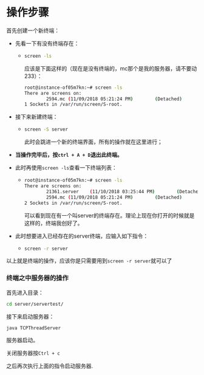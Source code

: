 # 操作步骤



首先创建一个新终端：

- 先看一下有没有终端存在：

  - ```bash
    screen -ls
    ```

    应该是下面这样的（现在是没有终端的，mc那个是我的服务器，请不要动233）：

    ```bash
    root@instance-of05m7kn:~# screen -ls
    There are screens on:
            2594.mc (11/09/2018 05:21:24 PM)        (Detached)
    1 Sockets in /var/run/screen/S-root.
    ```


- 接下来新建终端：

  - ```bash
    screen -S server
    ```

    此时会跳进一个新的终端界面，所有的操作就在这里进行；

- **当操作完毕后，按`ctrl + A + D`退出此终端。**

- 此时再使用`screen -ls`查看一下终端列表：


  - ```bash
    root@instance-of05m7kn:~# screen -ls
    There are screens on:
            21361.server    (11/10/2018 03:25:44 PM)        (Detached)
            2594.mc (11/09/2018 05:21:24 PM)        (Detached)
    2 Sockets in /var/run/screen/S-root.
    ```

    可以看到现在有一个叫server的终端存在。理论上现在你打开的时候就是这样的，终端我创好了。

- 此时想要进入已经存在的server终端，应输入如下指令：


  - ```bash
    screen -r server
    ```

以上就是终端的操作，应该你是只需要用到`screen -r server`就可以了



### 终端之中服务器的操作

首先进入目录：

```bash
cd server/servertest/
```

接下来启动服务器：

```bash
java TCPThreadServer
```

服务器启动。



关闭服务器按`Ctrl + c`

之后再次执行上面的指令启动服务器.